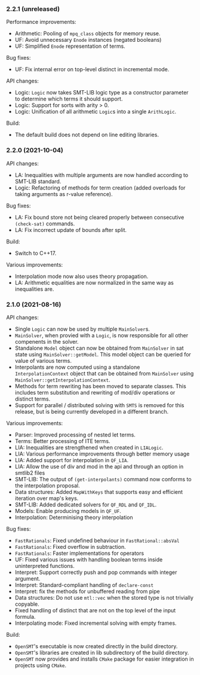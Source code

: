 ### 2.2.1 (unreleased)

Performance improvements:
 - Arithmetic: Pooling of `mpq_class` objects for memory reuse.
 - UF: Avoid unnecessary `Enode` instances (negated booleans)
 - UF: Simplified `Enode` representation of terms.

Bug fixes:
 - UF: Fix internal error on top-level distinct in incremental mode.

API changes:
 - Logic: `Logic` now takes SMT-LIB logic type as a constructor parameter to determine which terms it should support.
 - Logic: Support for sorts with arity > 0.
 - Logic: Unification of all arithmetic `Logic`s into a single `ArithLogic`.

Build:
 - The default build does not depend on line editing libraries.

### 2.2.0 (2021-10-04)

API changes:
 - LA: Inequalities with multiple arguments are now handled according to SMT-LIB standard.
 - Logic: Refactoring of methods for term creation (added overloads for taking arguments as r-value reference). 

Bug fixes:
 - LA: Fix bound store not being cleared properly between consecutive `(check-sat)` commands.
 - LA: Fix incorrect update of bounds after split.

Build:
 - Switch to C++17.

Various improvements:
 - Interpolation mode now also uses theory propagation.
 - LA: Arithmetic equalities are now normalized in the same way as inequalities are.


### 2.1.0 (2021-08-16)

API changes:

 - Single `Logic` can now be used by multiple `MainSolver`s.
 - `MainSolver`, when provied with a `Logic`, is now responsible for all
   other compenents in the solver.
 - Standalone `Model` object can now be obtained from `MainSolver` in sat
   state using `MainSolver::getModel`. This model object can be queried for
   value of various terms.
 - Interpolants are now computed using a standalone `InterpolationContext`
   object that can be obtained from `MainSolver` using
   `MainSolver::getInterpolationContext`.
 - Methods for term rewriting has been moved to separate classes. This
   includes term substitution and rewriting of mod/div operations or
   distinct terms.
 - Support for parallel / distributed solving with `SMTS` is removed for
   this release, but is being currently developed in a different branch.

Various improvements:

 - Parser: Improved processing of nested let terms.
 - Terms: Better processing of ITE terms.
 - LIA: Inequalities are strengthened when created in `LIALogic`.
 - LIA: Various performance improvements through better memory usage
 - LIA: Added support for interpolation in `QF_LIA`.
 - LIA: Allow the use of div and mod in the api and through an option in
   smtlib2 files
 - SMT-LIB: The output of `(get-interpolants)` command now conforms to the interpolation proposal.
 - Data structures: Added `MapWithKeys` that supports easy and efficient iteration over map's keys.
 - SMT-LIB: Added dedicated solvers for `QF_RDL` and `QF_IDL`.
 - Models: Enable producing models in `QF_UF`.
 - Interpolation: Determinising theory interpolation

Bug fixes:

 - `FastRationals`: Fixed undefined behaviour in `FastRational::absVal`
 - `FastRationals`: Fixed overflow in subtraction.
 - `FastRationals`: Faster implementations for operators
 - UF: Fixed various issues with handling boolean terms inside
   uninterpreted functions.
 - Interpret: Support correctly push and pop commands with integer
   argument.
 - Interpret: Standard-compliant handling of `declare-const`
 - Interpret: fix the methods for unbuffered reading from pipe
 - Data structures: Do not use `mtl::vec` when the stored type is not trivially copyable.
 - Fixed handling of distinct that are not on the top level of the input formula.
 - Interpolating mode: Fixed incremental solving with empty frames.

Build:

 - `OpenSMT`'s executable is now created directly in the build directory.
 - `OpenSMT`'s libraries are created in lib subdirectory of the build directory.
 - `OpenSMT` now provides and installs `CMake` package for easier
   integration in projects using `CMake`.
